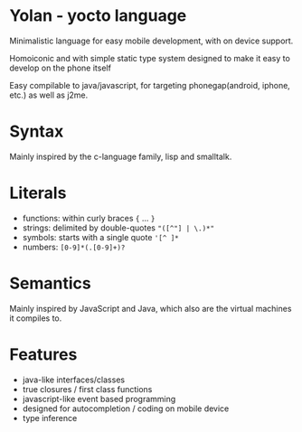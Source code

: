 # Yolan - yocto language

Minimalistic language for easy mobile development, with on device support.

Homoiconic and with simple static type system designed to make it easy to develop on the phone itself

Easy compilable to java/javascript, for targeting phonegap(android, iphone, etc.) as well as j2me.

# Syntax

Mainly inspired by the c-language family, lisp and smalltalk.

# Literals

- functions: within curly braces `{` ... `}`
- strings: delimited by double-quotes `"([^"] | \.)*"`
- symbols: starts with a single quote `'[^ ]*`
- numbers: `[0-9]*(.[0-9]+)?`


# Semantics

Mainly inspired by JavaScript and Java, which also are the virtual machines it compiles to.


# Features

- java-like interfaces/classes
- true closures / first class functions
- javascript-like event based programming
- designed for autocompletion / coding on mobile device
- type inference
